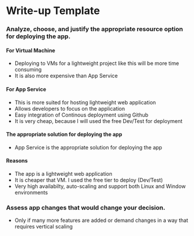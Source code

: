 # Write-up Template

### Analyze, choose, and justify the appropriate resource option for deploying the app.

#### For Virtual Machine
- Deploying to VMs for a lightweight project like this will be more time consuming 
- It is also more expensive than App Service

#### For App Service
- This is more suited for hosting lightweight web application
- Allows developers to focus on the application
- Easy integration of Continous deployment using Github
- It is very cheap, because I will used the free Dev/Test for deployment

#### The appropriate solution for deploying the app
- App Service is the appropriate solution for deploying the app

#### Reasons
- The app is a lightweight web application
- It is cheaper that VM. I used the free tier to deploy (Dev/Test)
- Very high availabilty, auto-scaling and support both Linux and Window environments

### Assess app changes that would change your decision.
- Only if many more features are added or demand changes in a way that requires vertical scaling
